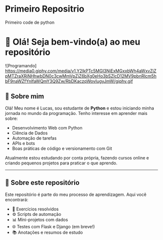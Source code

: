 # Primeiro Repositrio
Primeiro code de python 
# 👋 Olá! Seja bem-vindo(a) ao meu repositório

![Programando] https://media0.giphy.com/media/v1.Y2lkPTc5MGI3NjExMGxxbWh4aWxvZjZpMTZraXRiNHhwbDN0c3cwMmVpZjZ6bXg0eHo3bSZlcD12MV9pbnRlcm5hbF9naWZfYnlfaWQmY3Q9Zw/RbDKaczqWovIugyJmW/giphy.gif
## 🧠 Sobre mim

Olá! Meu nome é Lucas, sou estudante de **Python** e estou iniciando minha jornada no mundo da programação. Tenho interesse em aprender mais sobre:

- Desenvolvimento Web com Python
- Ciência de Dados
- Automação de tarefas
- APIs e bots
- Boas práticas de código e versionamento com Git

Atualmente estou estudando por conta própria, fazendo cursos online e criando pequenos projetos para praticar o que aprendo.

---

## 📂 Sobre este repositório

Este repositório é parte do meu processo de aprendizagem. Aqui você encontrará:

- 📝 Exercícios resolvidos  
- ⚙️ Scripts de automação  
- 📊 Mini-projetos com dados  
- 🌐 Testes com Flask e Django (em breve!)  
- 📚 Anotações e resumos de estudo  
